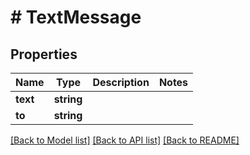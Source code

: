 # # TextMessage

## Properties

Name | Type | Description | Notes
------------ | ------------- | ------------- | -------------
**text** | **string** |  |
**to** | **string** |  |

[[Back to Model list]](../../README.md#models) [[Back to API list]](../../README.md#endpoints) [[Back to README]](../../README.md)
